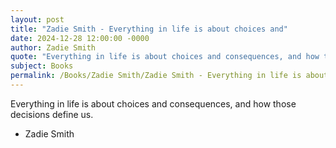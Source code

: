 ```yaml
---
layout: post
title: "Zadie Smith - Everything in life is about choices and"
date: 2024-12-28 12:00:00 -0000
author: Zadie Smith
quote: "Everything in life is about choices and consequences, and how those decisions define us."
subject: Books
permalink: /Books/Zadie Smith/Zadie Smith - Everything in life is about choices and
---
```


Everything in life is about choices and consequences, and how those decisions define us.

- Zadie Smith
